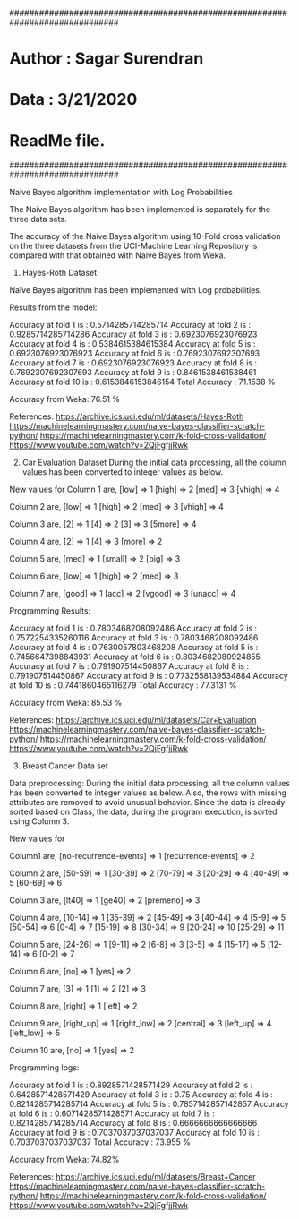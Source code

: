 ##############################################################################
# Author  : Sagar Surendran
# Data    : 3/21/2020 
# 
# ReadMe file.
##############################################################################

Naive Bayes algorithm implementation with Log Probabilities
 
The Naive Bayes algorithm has been implemented is separately for the three data sets.

The accuracy of the Naive Bayes algorithm using 10-Fold cross validation on the three datasets from the UCI-Machine Learning Repository
is compared with that obtained with Naive Bayes from Weka.

1.	Hayes-Roth Dataset

Naïve Bayes algorithm has been implemented with Log probabilities.

Results from the model:

Accuracy at fold  1  is : 0.5714285714285714
Accuracy at fold  2  is : 0.9285714285714286
Accuracy at fold  3  is : 0.6923076923076923
Accuracy at fold  4  is : 0.5384615384615384
Accuracy at fold  5  is : 0.6923076923076923
Accuracy at fold  6  is : 0.7692307692307693
Accuracy at fold  7  is : 0.6923076923076923
Accuracy at fold  8  is : 0.7692307692307693
Accuracy at fold  9  is : 0.8461538461538461
Accuracy at fold  10  is : 0.6153846153846154
Total Accuracy :  71.1538 %

Accuracy from Weka: 76.51 %
 
References: 
https://archive.ics.uci.edu/ml/datasets/Hayes-Roth
https://machinelearningmastery.com/naive-bayes-classifier-scratch-python/
https://machinelearningmastery.com/k-fold-cross-validation/
https://www.youtube.com/watch?v=2QjFgfjjRwk
	
2.	Car Evaluation Dataset
During the initial data processing, all the column values has been converted to integer values as below.

New values for 
Column 1 are,
[low] => 1
[high] => 2
[med] => 3
[vhigh] => 4

Column 2 are,
[low] => 1
[high] => 2
[med] => 3
[vhigh] => 4

Column 3 are,
[2] => 1
[4] => 2
[3] => 3
[5more] => 4

Column 4 are,
[2] => 1
[4] => 3
[more] => 2

Column 5 are,
[med] => 1
[small] => 2
[big] => 3

Column 6 are,
[low] => 1
[high] => 2
[med] => 3

Column 7 are,
[good] => 1
[acc] => 2
[vgood] => 3
[unacc] => 4


Programming Results:

Accuracy at fold  1  is : 0.7803468208092486
Accuracy at fold  2  is : 0.7572254335260116
Accuracy at fold  3  is : 0.7803468208092486
Accuracy at fold  4  is : 0.7630057803468208
Accuracy at fold  5  is : 0.7456647398843931
Accuracy at fold  6  is : 0.8034682080924855
Accuracy at fold  7  is : 0.791907514450867
Accuracy at fold  8  is : 0.791907514450867
Accuracy at fold  9  is : 0.7732558139534884
Accuracy at fold  10  is : 0.7441860465116279
Total Accuracy :  77.3131 %

Accuracy from Weka: 85.53 %


References: 
https://archive.ics.uci.edu/ml/datasets/Car+Evaluation
https://machinelearningmastery.com/naive-bayes-classifier-scratch-python/
https://machinelearningmastery.com/k-fold-cross-validation/
https://www.youtube.com/watch?v=2QjFgfjjRwk


3.	Breast Cancer Data set

Data preprocessing: During the initial data processing, all the column values has been converted to integer values as below. Also, the rows with missing attributes are removed to avoid unusual behavior. Since the data is already sorted based on Class, the data, during the program execution, is sorted using Column 3.

New values for

Column1 are,
[no-recurrence-events] => 1
[recurrence-events] => 2

Column 2 are,
[50-59] => 1
[30-39] => 2
[70-79] => 3
[20-29] => 4
[40-49] => 5
[60-69] => 6

Column 3 are,
[lt40] => 1
[ge40] => 2
[premeno] => 3

Column 4 are,
[10-14] => 1
[35-39] => 2
[45-49] => 3
[40-44] => 4
[5-9] => 5
[50-54] => 6
[0-4] => 7
[15-19] => 8
[30-34] => 9
[20-24] => 10
[25-29] => 11

Column 5 are,
[24-26] => 1
[9-11] => 2
[6-8] => 3
[3-5] => 4
[15-17] => 5
[12-14] => 6
[0-2] => 7

Column 6 are,
[no] => 1
[yes] => 2

Column 7 are,
[3] => 1
[1] => 2
[2] => 3

Column 8 are,
[right] => 1
[left] => 2

Column 9 are,
[right_up] => 1
[right_low] => 2
[central] => 3
[left_up] => 4
[left_low] => 5

Column 10 are,
[no] => 1
[yes] => 2


Programming logs:

Accuracy at fold  1  is : 0.8928571428571429
Accuracy at fold  2  is : 0.6428571428571429
Accuracy at fold  3  is : 0.75
Accuracy at fold  4  is : 0.8214285714285714
Accuracy at fold  5  is : 0.7857142857142857
Accuracy at fold  6  is : 0.6071428571428571
Accuracy at fold  7  is : 0.8214285714285714
Accuracy at fold  8  is : 0.6666666666666666
Accuracy at fold  9  is : 0.7037037037037037
Accuracy at fold  10  is : 0.7037037037037037
Total Accuracy :  73.955 %

Accuracy from Weka: 74.82%

 
References: 
https://archive.ics.uci.edu/ml/datasets/Breast+Cancer
https://machinelearningmastery.com/naive-bayes-classifier-scratch-python/
https://machinelearningmastery.com/k-fold-cross-validation/
https://www.youtube.com/watch?v=2QjFgfjjRwk

